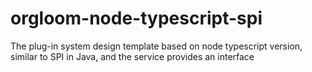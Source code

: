 # orgloom-node-typescript-spi
The plug-in system design template based on node typescript version,  similar to SPI in Java, and the service provides an interface
